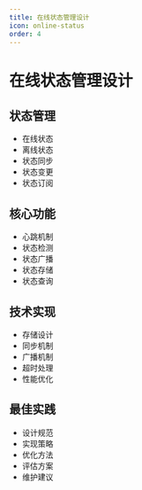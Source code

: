 ```yaml
---
title: 在线状态管理设计
icon: online-status
order: 4
---
```


# 在线状态管理设计

## 状态管理
- 在线状态
- 离线状态
- 状态同步
- 状态变更
- 状态订阅

## 核心功能
- 心跳机制
- 状态检测
- 状态广播
- 状态存储
- 状态查询

## 技术实现
- 存储设计
- 同步机制
- 广播机制
- 超时处理
- 性能优化

## 最佳实践
- 设计规范
- 实现策略
- 优化方法
- 评估方案
- 维护建议
